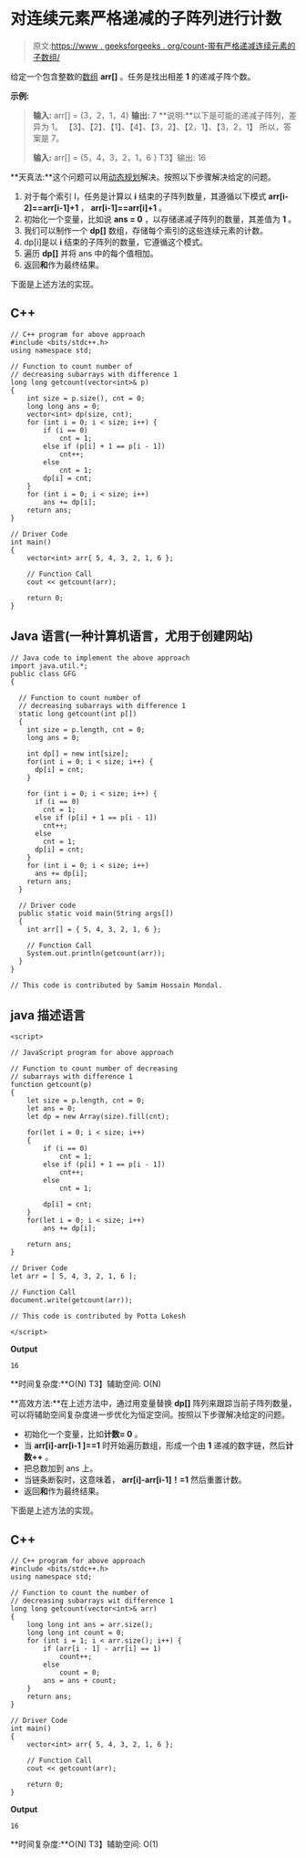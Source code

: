 # 对连续元素严格递减的子阵列进行计数

> 原文:[https://www . geeksforgeeks . org/count-带有严格递减连续元素的子数组/](https://www.geeksforgeeks.org/count-subarrays-with-strictly-decreasing-consecutive-elements/)

给定一个包含整数的[数组](https://www.geeksforgeeks.org/array-data-structure/) **arr[]** 。任务是找出相差 **1** 的递减子阵个数。

**示例:**

> **输入:** arr[] = {3，2，1，4}
> **输出:** 7
> **说明:**以下是可能的递减子阵列，差异为 1。
> 【3】、【2】、【1】、【4】、【3，2】、【2，1】、【3，2，1】
> 所以，答案是 7。
> 
> **输入:** arr[] = {5，4，3，2，1，6 }
> T3】输出: 16

**天真法:**这个问题可以用[动态规划](http://www.geeksforgeeks.org/dynamic-programming/)解决。按照以下步骤解决给定的问题。

1.  对于每个索引 I，任务是计算以 **i** 结束的子阵列数量，其遵循以下模式 **arr[i-2]==arr[i-1]+1** ， **arr[i-1]==arr[i]+1** 。
2.  初始化一个变量，比如说 **ans = 0** ，以存储递减子阵列的数量，其差值为 **1** 。
3.  我们可以制作一个 **dp[]** 数组，存储每个索引的这些连续元素的计数。
4.  dp[i]是以 **i** 结束的子阵列的数量，它遵循这个模式。
5.  遍历 **dp[]** 并将 ans 中的每个值相加。
6.  返回**和**作为最终结果。

下面是上述方法的实现。

## C++

```
// C++ program for above approach
#include <bits/stdc++.h>
using namespace std;

// Function to count number of
// decreasing subarrays with difference 1
long long getcount(vector<int>& p)
{
    int size = p.size(), cnt = 0;
    long long ans = 0;
    vector<int> dp(size, cnt);
    for (int i = 0; i < size; i++) {
        if (i == 0)
            cnt = 1;
        else if (p[i] + 1 == p[i - 1])
            cnt++;
        else
            cnt = 1;
        dp[i] = cnt;
    }
    for (int i = 0; i < size; i++)
        ans += dp[i];
    return ans;
}

// Driver Code
int main()
{
    vector<int> arr{ 5, 4, 3, 2, 1, 6 };

    // Function Call
    cout << getcount(arr);

    return 0;
}
```

## Java 语言(一种计算机语言，尤用于创建网站)

```
// Java code to implement the above approach
import java.util.*;
public class GFG
{

  // Function to count number of
  // decreasing subarrays with difference 1
  static long getcount(int p[])
  {
    int size = p.length, cnt = 0;
    long ans = 0;

    int dp[] = new int[size];
    for(int i = 0; i < size; i++) {
      dp[i] = cnt;
    }

    for (int i = 0; i < size; i++) {
      if (i == 0)
        cnt = 1;
      else if (p[i] + 1 == p[i - 1])
        cnt++;
      else
        cnt = 1;
      dp[i] = cnt;
    }
    for (int i = 0; i < size; i++)
      ans += dp[i];
    return ans;
  }

  // Driver code
  public static void main(String args[])
  {
    int arr[] = { 5, 4, 3, 2, 1, 6 };

    // Function Call
    System.out.println(getcount(arr));
  }
}

// This code is contributed by Samim Hossain Mondal.
```

## java 描述语言

```
<script>

// JavaScript program for above approach

// Function to count number of decreasing
// subarrays with difference 1
function getcount(p)
{
    let size = p.length, cnt = 0;
    let ans = 0;
    let dp = new Array(size).fill(cnt);

    for(let i = 0; i < size; i++)
    {
        if (i == 0)
            cnt = 1;
        else if (p[i] + 1 == p[i - 1])
            cnt++;
        else
            cnt = 1;

        dp[i] = cnt;
    }
    for(let i = 0; i < size; i++)
        ans += dp[i];

    return ans;
}

// Driver Code
let arr = [ 5, 4, 3, 2, 1, 6 ];

// Function Call
document.write(getcount(arr));

// This code is contributed by Potta Lokesh

</script>
```

**Output**

```
16
```

**时间复杂度:**O(N)
T3】辅助空间: O(N)

**高效方法:**在上述方法中，通过用变量替换 **dp[]** 阵列来跟踪当前子阵列数量，可以将辅助空间复杂度进一步优化为恒定空间。按照以下步骤解决给定的问题。

*   初始化一个变量，比如**计数= 0** 。
*   当 **arr[i]-arr[i-1 ]==1** 时开始遍历数组，形成一个由 **1** 递减的数字链，然后**计数++** 。
*   把总数加到 ans 上。
*   当链条断裂时，这意味着， **arr[i]-arr[i-1]！=1** 然后重置计数。
*   返回**和**作为最终结果。

下面是上述方法的实现。

## C++

```
// C++ program for above approach
#include <bits/stdc++.h>
using namespace std;

// Function to count the number of
// decreasing subarrays wit difference 1
long long getcount(vector<int>& arr)
{
    long long int ans = arr.size();
    long long int count = 0;
    for (int i = 1; i < arr.size(); i++) {
        if (arr[i - 1] - arr[i] == 1)
            count++;
        else
            count = 0;
        ans = ans + count;
    }
    return ans;
}

// Driver Code
int main()
{
    vector<int> arr{ 5, 4, 3, 2, 1, 6 };

    // Function Call
    cout << getcount(arr);

    return 0;
}
```

**Output**

```
16
```

**时间复杂度:**O(N)
T3】辅助空间: O(1)